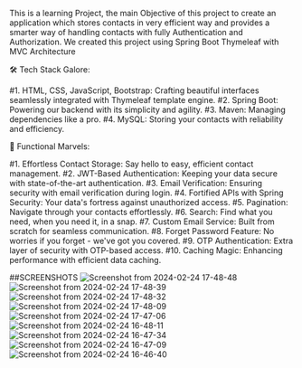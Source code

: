 This is a learning Project, the main Objective of this project to create an application which stores contacts in very efficient way and provides a smarter way of handling contacts with fully Authentication and Authorization. We created this project using Spring Boot Thymeleaf with MVC Architecture 

🛠 Tech Stack Galore:

#1. HTML, CSS, JavaScript, Bootstrap: Crafting beautiful interfaces seamlessly integrated with Thymeleaf template engine.
#2. Spring Boot: Powering our backend with its simplicity and agility.
#3. Maven: Managing dependencies like a pro.
#4. MySQL: Storing your contacts with reliability and efficiency.

🎯 Functional Marvels:

#1. Effortless Contact Storage: Say hello to easy, efficient contact management.
#2. JWT-Based Authentication: Keeping your data secure with state-of-the-art authentication.
#3. Email Verification: Ensuring security with email verification during login.
#4. Fortified APIs with Spring Security: Your data's fortress against unauthorized access.
#5. Pagination: Navigate through your contacts effortlessly.
#6. Search: Find what you need, when you need it, in a snap.
#7. Custom Email Service: Built from scratch for seamless communication.
#8. Forget Password Feature: No worries if you forget - we've got you covered.
#9. OTP Authentication: Extra layer of security with OTP-based access.
#10. Caching Magic: Enhancing performance with efficient data caching.

##SCREENSHOTS
![Screenshot from 2024-02-24 17-48-48](https://github.com/VarunPrajapati373/Smart-Contact-Manager/assets/65784683/04254a4b-de6d-4142-ac1d-8eeb42dcc3b0)
![Screenshot from 2024-02-24 17-48-39](https://github.com/VarunPrajapati373/Smart-Contact-Manager/assets/65784683/093a8046-323f-4f2e-a1d9-c64551c98517)
![Screenshot from 2024-02-24 17-48-32](https://github.com/VarunPrajapati373/Smart-Contact-Manager/assets/65784683/6629db28-04ef-46e8-b466-4a9fb6387397)
![Screenshot from 2024-02-24 17-48-09](https://github.com/VarunPrajapati373/Smart-Contact-Manager/assets/65784683/0f299941-3662-4e64-9ed3-91aef6248e25)
![Screenshot from 2024-02-24 17-47-06](https://github.com/VarunPrajapati373/Smart-Contact-Manager/assets/65784683/2143167c-ed0a-4498-a641-6f761ed23c10)
![Screenshot from 2024-02-24 16-48-11](https://github.com/VarunPrajapati373/Smart-Contact-Manager/assets/65784683/470f3c9a-5154-4c35-bd25-3c2e1fef6018)
![Screenshot from 2024-02-24 16-47-34](https://github.com/VarunPrajapati373/Smart-Contact-Manager/assets/65784683/f2dcc55d-dad2-481e-882a-49fa8f95482e)
![Screenshot from 2024-02-24 16-47-09](https://github.com/VarunPrajapati373/Smart-Contact-Manager/assets/65784683/3bea8302-f56b-4af5-8294-44c91aa8cd4c)
![Screenshot from 2024-02-24 16-46-40](https://github.com/VarunPrajapati373/Smart-Contact-Manager/assets/65784683/cb04e4cc-9789-4956-9587-0498d6d48106)

